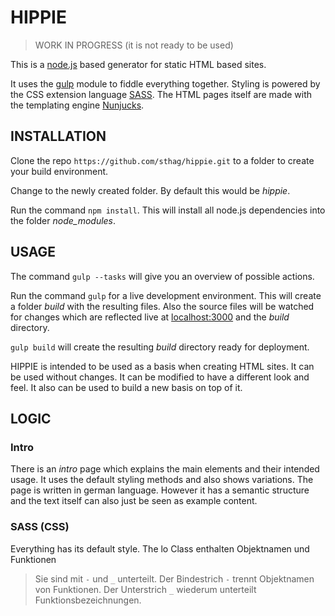 # HIPPIE

> WORK IN PROGRESS (it is not ready to be used)

This is a [node.js](https://nodejs.org/) based generator for static HTML based sites.

It uses the [gulp](https://gulpjs.com/) module to fiddle everything together. Styling is powered by the CSS extension language [SASS](https://sass-lang.com/). The HTML pages itself are made with the templating engine [Nunjucks](https://mozilla.github.io/nunjucks/).

## INSTALLATION

Clone the repo `https://github.com/sthag/hippie.git` to a folder to create your build environment.

Change to the newly created folder. By default this would be *hippie*.

Run the command `npm install`.
This will install all node.js dependencies into the folder *node_modules*.

## USAGE

The command `gulp --tasks` will give you an overview of possible actions.

Run the command `gulp` for a live development environment.
This will create a folder *build* with the resulting files.
Also the source files will be watched for changes which are reflected live at [localhost:3000](htpp://localhost:3000) and the *build* directory.

`gulp build` will create the resulting *build* directory ready for deployment.

HIPPIE is intended to be used as a basis when creating HTML sites. It can be used without changes. It can be modified to have a different look and feel. It also can be used to build a new basis on top of it.

## LOGIC

### Intro

There is an *intro* page which explains the main elements and their intended usage. It uses the default styling methods and also shows variations. The page is written in german language. However it has a semantic structure and the text itself can also just be seen as example content.

### SASS (CSS)

Everything has its default style.
The lo
Class enthalten Objektnamen und Funktionen
> Sie sind mit `-` und `_` unterteilt.
> Der Bindestrich `-` trennt Objektnamen von Funktionen. Der Unterstrich `_` wiederum unterteilt Funktionsbezeichnungen.
